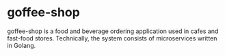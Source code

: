# goffee-shop
goffee-shop is a food and beverage ordering application used in cafes and fast-food stores. Technically, the system consists of microservices written in Golang.
